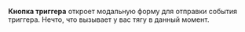 __Кнопка триггера__ откроет модальную форму для отправки события триггера. Нечто, что вызывает у вас тягу в данный момент.